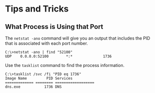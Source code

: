 # Tips and Tricks

## What Process is Using that Port

The ```netstat -ano``` command will give you an output that includes the PID that is associated with each port number.

```console
C:\>netstat -ano | find "52100"
UDP    0.0.0.0:52100        *:*              1736
```

Use the ```tasklist``` command to find the process information.

```console
C:\>tasklist /svc /fi "PID eq 1736"
Image Name         PID Services
============= ======== ==================
dns.exe           1736 DNS
```
